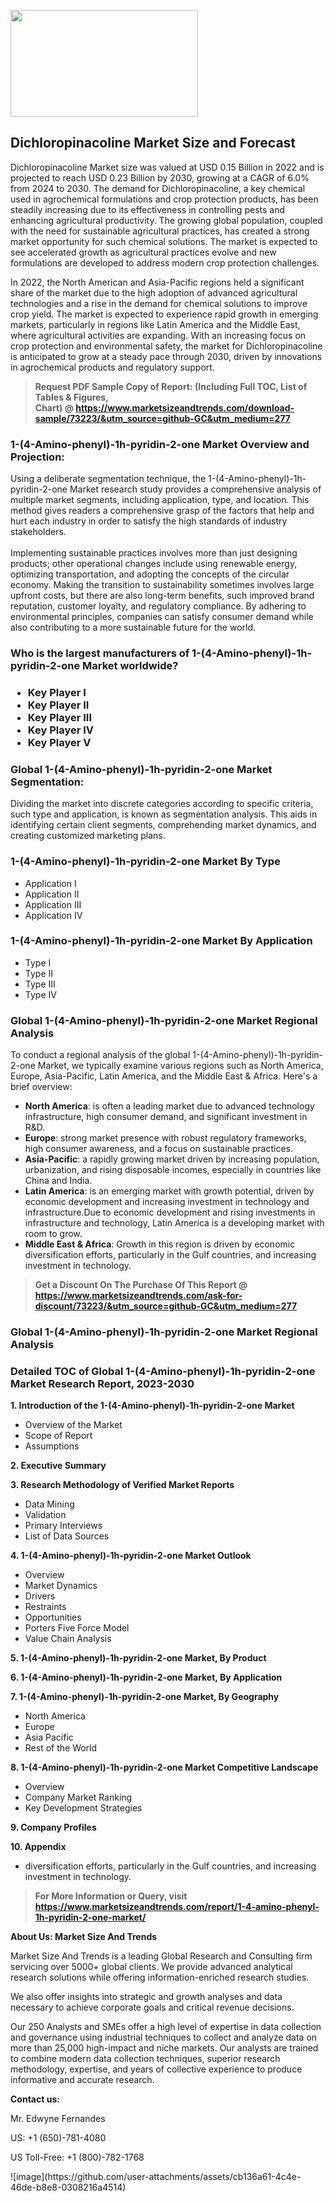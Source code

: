 <p><img class="alignnone size-medium wp-image-20088" src="https://ffe5etoiles.com/wp-content/uploads/2024/12/MST1-300x171.png" alt="" width="300" height="171" /></p><h2>Dichloropinacoline Market Size and Forecast</h2><p>Dichloropinacoline Market size was valued at USD 0.15 Billion in 2022 and is projected to reach USD 0.23 Billion by 2030, growing at a CAGR of 6.0% from 2024 to 2030. The demand for Dichloropinacoline, a key chemical used in agrochemical formulations and crop protection products, has been steadily increasing due to its effectiveness in controlling pests and enhancing agricultural productivity. The growing global population, coupled with the need for sustainable agricultural practices, has created a strong market opportunity for such chemical solutions. The market is expected to see accelerated growth as agricultural practices evolve and new formulations are developed to address modern crop protection challenges.</p><p>In 2022, the North American and Asia-Pacific regions held a significant share of the market due to the high adoption of advanced agricultural technologies and a rise in the demand for chemical solutions to improve crop yield. The market is expected to experience rapid growth in emerging markets, particularly in regions like Latin America and the Middle East, where agricultural activities are expanding. With an increasing focus on crop protection and environmental safety, the market for Dichloropinacoline is anticipated to grow at a steady pace through 2030, driven by innovations in agrochemical products and regulatory support.</p></p><blockquote id="" class=""><strong>Request PDF Sample Copy of Report: (Including Full TOC, List of Tables &amp; Figures, Chart)&nbsp;@&nbsp;<strong><a href="https://www.marketsizeandtrends.com/download-sample/73223/&utm_source=github-GC&utm_medium=277" target="_blank">https://www.marketsizeandtrends.com/download-sample/73223/&utm_source=github-GC&utm_medium=277</a></strong></strong></blockquote><h3 id="" class="">1-(4-Amino-phenyl)-1h-pyridin-2-one Market&nbsp;Overview and Projection:</h3><p id="" class="">Using a deliberate segmentation technique, the 1-(4-Amino-phenyl)-1h-pyridin-2-one Market research study provides a comprehensive analysis of multiple market segments, including application, type, and location. This method gives readers a comprehensive grasp of the factors that help and hurt each industry in order to satisfy the high standards of industry stakeholders. <br /> <br />Implementing sustainable practices involves more than just designing products; other operational changes include using renewable energy, optimizing transportation, and adopting the concepts of the circular economy. Making the transition to sustainability sometimes involves large upfront costs, but there are also long-term benefits, such improved brand reputation, customer loyalty, and regulatory compliance. By adhering to environmental principles, companies can satisfy consumer demand while also contributing to a more sustainable future for the world.</p><h3 id="" class="">Who is the largest manufacturers of&nbsp;1-(4-Amino-phenyl)-1h-pyridin-2-one Market worldwide?</h3><h3 class=""><p><ul><li>Key Player I </li><li> Key Player II </li><li> Key Player III </li><li> Key Player IV </li><li> Key Player V</li></ul></p></h3><h3 id="" class="">Global&nbsp;1-(4-Amino-phenyl)-1h-pyridin-2-one Market Segmentation:</h3><p id="" class="">Dividing the market into discrete categories according to specific criteria, such type and application, is known as segmentation analysis. This aids in identifying certain client segments, comprehending market dynamics, and creating customized marketing plans.</p><h3 id="" class="">1-(4-Amino-phenyl)-1h-pyridin-2-one Market&nbsp;By Type</h3><p><p><ul><li>Application I</li><li> Application II</li><li> Application III</li><li> Application IV</p></li></ul></p></p><h3 id="" class="">1-(4-Amino-phenyl)-1h-pyridin-2-one Market&nbsp;By Application</h3><p class=""><p><ul><li>Type I</li><li> Type II</li><li> Type III</li><li> Type IV</li></ul></p></p><h3 id="" class="">Global 1-(4-Amino-phenyl)-1h-pyridin-2-one Market Regional Analysis</h3><p id="" class="">To conduct a regional analysis of the global 1-(4-Amino-phenyl)-1h-pyridin-2-one Market, we typically examine various regions such as North America, Europe, Asia-Pacific, Latin America, and the Middle East &amp; Africa. Here's a brief overview:</p><ul><li><strong>North America</strong>: is often a leading market due to advanced technology infrastructure, high consumer demand, and significant investment in R&amp;D.</li><li><strong>Europe</strong>: strong market presence with robust regulatory frameworks, high consumer awareness, and a focus on sustainable practices.</li><li><strong>Asia-Pacific</strong>: a rapidly growing market driven by increasing population, urbanization, and rising disposable incomes, especially in countries like China and India.</li><li><strong>Latin America</strong>: is an emerging market with growth potential, driven by economic development and increasing investment in technology and infrastructure.Due to economic development and rising investments in infrastructure and technology, Latin America is a developing market with room to grow.</li><li><strong>Middle East &amp; Africa</strong>: Growth in this region is driven by economic diversification efforts, particularly in the Gulf countries, and increasing investment in technology.</li></ul><blockquote id="" class=""><strong>Get a Discount On The Purchase Of This Report @ <strong><a href="https://www.marketsizeandtrends.com/ask-for-discount/73223/&utm_source=github-GC&utm_medium=277" target="_blank">https://www.marketsizeandtrends.com/ask-for-discount/73223/&utm_source=github-GC&utm_medium=277</a></strong></strong></blockquote><h3 id="" class="">Global 1-(4-Amino-phenyl)-1h-pyridin-2-one Market Regional Analysis</h3><h3 id="" class="">Detailed TOC of Global 1-(4-Amino-phenyl)-1h-pyridin-2-one Market Research Report, 2023-2030</h3><p id="" class=""><strong>1. Introduction of the 1-(4-Amino-phenyl)-1h-pyridin-2-one Market</strong></p><ul><li>Overview of the Market</li><li>Scope of Report</li><li>Assumptions</li></ul><p id="" class=""><strong>2. Executive Summary</strong></p><p id="" class=""><strong>3. Research Methodology of Verified Market Reports</strong></p><ul><li>Data Mining</li><li>Validation</li><li>Primary Interviews</li><li>List of Data Sources</li></ul><p id="" class=""><strong>4. 1-(4-Amino-phenyl)-1h-pyridin-2-one Market Outlook</strong></p><ul><li>Overview</li><li>Market Dynamics</li><li>Drivers</li><li>Restraints</li><li>Opportunities</li><li>Porters Five Force Model</li><li>Value Chain Analysis</li></ul><p id="" class=""><strong>5. 1-(4-Amino-phenyl)-1h-pyridin-2-one Market, By Product</strong></p><p id="" class=""><strong>6. 1-(4-Amino-phenyl)-1h-pyridin-2-one Market, By Application</strong></p><p id="" class=""><strong>7. 1-(4-Amino-phenyl)-1h-pyridin-2-one Market, By Geography</strong></p><ul><li>North America</li><li>Europe</li><li>Asia Pacific</li><li>Rest of the World</li></ul><p id="" class=""><strong>8. 1-(4-Amino-phenyl)-1h-pyridin-2-one Market Competitive Landscape</strong></p><ul><li>Overview</li><li>Company Market Ranking</li><li>Key Development Strategies</li></ul><p id="" class=""><strong>9. Company Profiles</strong></p><p id="" class=""><strong>10. Appendix</strong></p><ul><li>diversification efforts, particularly in the Gulf countries, and increasing investment in technology.</li></ul><blockquote id="" class=""><strong>For More Information or Query, visit <strong><strong><a href="https://www.marketsizeandtrends.com/report/1-4-amino-phenyl-1h-pyridin-2-one-market/" target="_blank">https://www.marketsizeandtrends.com/report/1-4-amino-phenyl-1h-pyridin-2-one-market/</a></strong></strong></strong></blockquote><p id="" class=""><strong>About Us: Market Size And Trends</strong></p><p id="" class="">Market Size And Trends is a leading Global Research and Consulting firm servicing over 5000+ global clients. We provide advanced analytical research solutions while offering information-enriched research studies.</p><p id="" class="">We also offer insights into strategic and growth analyses and data necessary to achieve corporate goals and critical revenue decisions.</p><p id="" class="">Our 250 Analysts and SMEs offer a high level of expertise in data collection and governance using industrial techniques to collect and analyze data on more than 25,000 high-impact and niche markets. Our analysts are trained to combine modern data collection techniques, superior research methodology, expertise, and years of collective experience to produce informative and accurate research.</p><p id="" class=""><strong>Contact us:</strong></p><p id="" class="">Mr. Edwyne Fernandes</p><p id="" class="">US: +1 (650)-781-4080</p><p id="" class="">US Toll-Free: +1 (800)-782-1768</p>
![image](https://github.com/user-attachments/assets/cb136a61-4c4e-46de-b8e8-0308216a4514)
